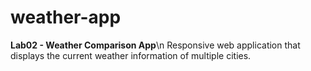 # weather-app
**Lab02 - Weather Comparison App**\n
Responsive web application that displays the current weather information of multiple cities.
